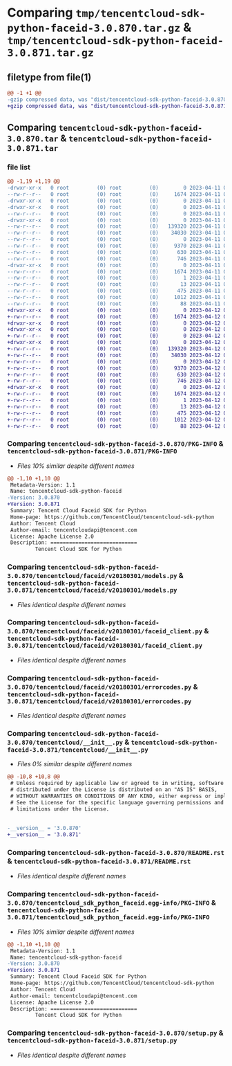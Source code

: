 # Comparing `tmp/tencentcloud-sdk-python-faceid-3.0.870.tar.gz` & `tmp/tencentcloud-sdk-python-faceid-3.0.871.tar.gz`

## filetype from file(1)

```diff
@@ -1 +1 @@
-gzip compressed data, was "dist/tencentcloud-sdk-python-faceid-3.0.870.tar", last modified: Tue Apr 11 03:38:55 2023, max compression
+gzip compressed data, was "dist/tencentcloud-sdk-python-faceid-3.0.871.tar", last modified: Wed Apr 12 00:24:49 2023, max compression
```

## Comparing `tencentcloud-sdk-python-faceid-3.0.870.tar` & `tencentcloud-sdk-python-faceid-3.0.871.tar`

### file list

```diff
@@ -1,19 +1,19 @@
-drwxr-xr-x   0 root         (0) root         (0)        0 2023-04-11 03:38:55.000000 tencentcloud-sdk-python-faceid-3.0.870/
--rw-r--r--   0 root         (0) root         (0)     1674 2023-04-11 03:38:55.000000 tencentcloud-sdk-python-faceid-3.0.870/PKG-INFO
-drwxr-xr-x   0 root         (0) root         (0)        0 2023-04-11 03:38:55.000000 tencentcloud-sdk-python-faceid-3.0.870/tencentcloud/
-drwxr-xr-x   0 root         (0) root         (0)        0 2023-04-11 03:38:55.000000 tencentcloud-sdk-python-faceid-3.0.870/tencentcloud/faceid/
--rw-r--r--   0 root         (0) root         (0)        0 2023-04-11 03:38:55.000000 tencentcloud-sdk-python-faceid-3.0.870/tencentcloud/faceid/__init__.py
-drwxr-xr-x   0 root         (0) root         (0)        0 2023-04-11 03:38:55.000000 tencentcloud-sdk-python-faceid-3.0.870/tencentcloud/faceid/v20180301/
--rw-r--r--   0 root         (0) root         (0)   139320 2023-04-11 03:38:55.000000 tencentcloud-sdk-python-faceid-3.0.870/tencentcloud/faceid/v20180301/models.py
--rw-r--r--   0 root         (0) root         (0)    34030 2023-04-11 03:38:55.000000 tencentcloud-sdk-python-faceid-3.0.870/tencentcloud/faceid/v20180301/faceid_client.py
--rw-r--r--   0 root         (0) root         (0)        0 2023-04-11 03:38:55.000000 tencentcloud-sdk-python-faceid-3.0.870/tencentcloud/faceid/v20180301/__init__.py
--rw-r--r--   0 root         (0) root         (0)     9370 2023-04-11 03:38:55.000000 tencentcloud-sdk-python-faceid-3.0.870/tencentcloud/faceid/v20180301/errorcodes.py
--rw-r--r--   0 root         (0) root         (0)      630 2023-04-11 03:38:55.000000 tencentcloud-sdk-python-faceid-3.0.870/tencentcloud/__init__.py
--rw-r--r--   0 root         (0) root         (0)      746 2023-04-11 03:38:55.000000 tencentcloud-sdk-python-faceid-3.0.870/README.rst
-drwxr-xr-x   0 root         (0) root         (0)        0 2023-04-11 03:38:55.000000 tencentcloud-sdk-python-faceid-3.0.870/tencentcloud_sdk_python_faceid.egg-info/
--rw-r--r--   0 root         (0) root         (0)     1674 2023-04-11 03:38:55.000000 tencentcloud-sdk-python-faceid-3.0.870/tencentcloud_sdk_python_faceid.egg-info/PKG-INFO
--rw-r--r--   0 root         (0) root         (0)        1 2023-04-11 03:38:55.000000 tencentcloud-sdk-python-faceid-3.0.870/tencentcloud_sdk_python_faceid.egg-info/dependency_links.txt
--rw-r--r--   0 root         (0) root         (0)       13 2023-04-11 03:38:55.000000 tencentcloud-sdk-python-faceid-3.0.870/tencentcloud_sdk_python_faceid.egg-info/top_level.txt
--rw-r--r--   0 root         (0) root         (0)      475 2023-04-11 03:38:55.000000 tencentcloud-sdk-python-faceid-3.0.870/tencentcloud_sdk_python_faceid.egg-info/SOURCES.txt
--rw-r--r--   0 root         (0) root         (0)     1012 2023-04-11 03:38:55.000000 tencentcloud-sdk-python-faceid-3.0.870/setup.py
--rw-r--r--   0 root         (0) root         (0)       88 2023-04-11 03:38:55.000000 tencentcloud-sdk-python-faceid-3.0.870/setup.cfg
+drwxr-xr-x   0 root         (0) root         (0)        0 2023-04-12 00:24:49.000000 tencentcloud-sdk-python-faceid-3.0.871/
+-rw-r--r--   0 root         (0) root         (0)     1674 2023-04-12 00:24:49.000000 tencentcloud-sdk-python-faceid-3.0.871/PKG-INFO
+drwxr-xr-x   0 root         (0) root         (0)        0 2023-04-12 00:24:49.000000 tencentcloud-sdk-python-faceid-3.0.871/tencentcloud/
+drwxr-xr-x   0 root         (0) root         (0)        0 2023-04-12 00:24:49.000000 tencentcloud-sdk-python-faceid-3.0.871/tencentcloud/faceid/
+-rw-r--r--   0 root         (0) root         (0)        0 2023-04-12 00:24:48.000000 tencentcloud-sdk-python-faceid-3.0.871/tencentcloud/faceid/__init__.py
+drwxr-xr-x   0 root         (0) root         (0)        0 2023-04-12 00:24:49.000000 tencentcloud-sdk-python-faceid-3.0.871/tencentcloud/faceid/v20180301/
+-rw-r--r--   0 root         (0) root         (0)   139320 2023-04-12 00:24:48.000000 tencentcloud-sdk-python-faceid-3.0.871/tencentcloud/faceid/v20180301/models.py
+-rw-r--r--   0 root         (0) root         (0)    34030 2023-04-12 00:24:48.000000 tencentcloud-sdk-python-faceid-3.0.871/tencentcloud/faceid/v20180301/faceid_client.py
+-rw-r--r--   0 root         (0) root         (0)        0 2023-04-12 00:24:48.000000 tencentcloud-sdk-python-faceid-3.0.871/tencentcloud/faceid/v20180301/__init__.py
+-rw-r--r--   0 root         (0) root         (0)     9370 2023-04-12 00:24:48.000000 tencentcloud-sdk-python-faceid-3.0.871/tencentcloud/faceid/v20180301/errorcodes.py
+-rw-r--r--   0 root         (0) root         (0)      630 2023-04-12 00:24:48.000000 tencentcloud-sdk-python-faceid-3.0.871/tencentcloud/__init__.py
+-rw-r--r--   0 root         (0) root         (0)      746 2023-04-12 00:24:48.000000 tencentcloud-sdk-python-faceid-3.0.871/README.rst
+drwxr-xr-x   0 root         (0) root         (0)        0 2023-04-12 00:24:49.000000 tencentcloud-sdk-python-faceid-3.0.871/tencentcloud_sdk_python_faceid.egg-info/
+-rw-r--r--   0 root         (0) root         (0)     1674 2023-04-12 00:24:49.000000 tencentcloud-sdk-python-faceid-3.0.871/tencentcloud_sdk_python_faceid.egg-info/PKG-INFO
+-rw-r--r--   0 root         (0) root         (0)        1 2023-04-12 00:24:49.000000 tencentcloud-sdk-python-faceid-3.0.871/tencentcloud_sdk_python_faceid.egg-info/dependency_links.txt
+-rw-r--r--   0 root         (0) root         (0)       13 2023-04-12 00:24:49.000000 tencentcloud-sdk-python-faceid-3.0.871/tencentcloud_sdk_python_faceid.egg-info/top_level.txt
+-rw-r--r--   0 root         (0) root         (0)      475 2023-04-12 00:24:49.000000 tencentcloud-sdk-python-faceid-3.0.871/tencentcloud_sdk_python_faceid.egg-info/SOURCES.txt
+-rw-r--r--   0 root         (0) root         (0)     1012 2023-04-12 00:24:48.000000 tencentcloud-sdk-python-faceid-3.0.871/setup.py
+-rw-r--r--   0 root         (0) root         (0)       88 2023-04-12 00:24:49.000000 tencentcloud-sdk-python-faceid-3.0.871/setup.cfg
```

### Comparing `tencentcloud-sdk-python-faceid-3.0.870/PKG-INFO` & `tencentcloud-sdk-python-faceid-3.0.871/PKG-INFO`

 * *Files 10% similar despite different names*

```diff
@@ -1,10 +1,10 @@
 Metadata-Version: 1.1
 Name: tencentcloud-sdk-python-faceid
-Version: 3.0.870
+Version: 3.0.871
 Summary: Tencent Cloud Faceid SDK for Python
 Home-page: https://github.com/TencentCloud/tencentcloud-sdk-python
 Author: Tencent Cloud
 Author-email: tencentcloudapi@tencent.com
 License: Apache License 2.0
 Description: ============================
         Tencent Cloud SDK for Python
```

### Comparing `tencentcloud-sdk-python-faceid-3.0.870/tencentcloud/faceid/v20180301/models.py` & `tencentcloud-sdk-python-faceid-3.0.871/tencentcloud/faceid/v20180301/models.py`

 * *Files identical despite different names*

### Comparing `tencentcloud-sdk-python-faceid-3.0.870/tencentcloud/faceid/v20180301/faceid_client.py` & `tencentcloud-sdk-python-faceid-3.0.871/tencentcloud/faceid/v20180301/faceid_client.py`

 * *Files identical despite different names*

### Comparing `tencentcloud-sdk-python-faceid-3.0.870/tencentcloud/faceid/v20180301/errorcodes.py` & `tencentcloud-sdk-python-faceid-3.0.871/tencentcloud/faceid/v20180301/errorcodes.py`

 * *Files identical despite different names*

### Comparing `tencentcloud-sdk-python-faceid-3.0.870/tencentcloud/__init__.py` & `tencentcloud-sdk-python-faceid-3.0.871/tencentcloud/__init__.py`

 * *Files 0% similar despite different names*

```diff
@@ -10,8 +10,8 @@
 # Unless required by applicable law or agreed to in writing, software
 # distributed under the License is distributed on an "AS IS" BASIS,
 # WITHOUT WARRANTIES OR CONDITIONS OF ANY KIND, either express or implied.
 # See the License for the specific language governing permissions and
 # limitations under the License.
 
 
-__version__ = '3.0.870'
+__version__ = '3.0.871'
```

### Comparing `tencentcloud-sdk-python-faceid-3.0.870/README.rst` & `tencentcloud-sdk-python-faceid-3.0.871/README.rst`

 * *Files identical despite different names*

### Comparing `tencentcloud-sdk-python-faceid-3.0.870/tencentcloud_sdk_python_faceid.egg-info/PKG-INFO` & `tencentcloud-sdk-python-faceid-3.0.871/tencentcloud_sdk_python_faceid.egg-info/PKG-INFO`

 * *Files 10% similar despite different names*

```diff
@@ -1,10 +1,10 @@
 Metadata-Version: 1.1
 Name: tencentcloud-sdk-python-faceid
-Version: 3.0.870
+Version: 3.0.871
 Summary: Tencent Cloud Faceid SDK for Python
 Home-page: https://github.com/TencentCloud/tencentcloud-sdk-python
 Author: Tencent Cloud
 Author-email: tencentcloudapi@tencent.com
 License: Apache License 2.0
 Description: ============================
         Tencent Cloud SDK for Python
```

### Comparing `tencentcloud-sdk-python-faceid-3.0.870/setup.py` & `tencentcloud-sdk-python-faceid-3.0.871/setup.py`

 * *Files identical despite different names*

